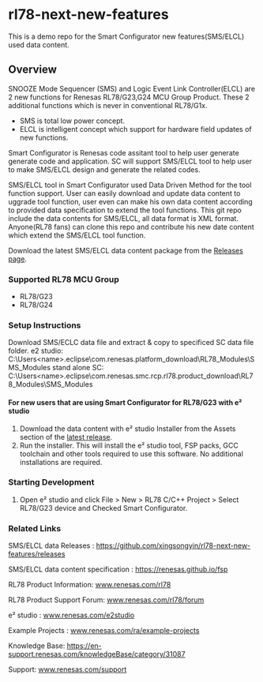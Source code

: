 # rl78-next-new-features
This is a demo repo for the Smart Configurator new features(SMS/ELCL) used data content.

## Overview
SNOOZE Mode Sequencer (SMS) and Logic Event Link Controller(ELCL) are 2 new functions for Renesas RL78/G23,G24 MCU Group Product.
These 2 additional functions which is never in conventional RL78/G1x.
- SMS is total low power concept.
- ELCL is intelligent concept which support for hardware field updates of new functions.

Smart Configurator is Renesas code assitant tool to help user generate generate code and application. SC will support SMS/ELCL tool to help user to make SMS/ELCL design and generate the related codes.

SMS/ELCL tool in Smart Configurator used Data Driven Method for the tool function support.
User can easily download and update data content to uggrade tool function, user even can make his own data content according to provided data specification to extend the tool functions.
This git repo include the data contents for SMS/ELCL, all data format is XML format. Anyone(RL78 fans) can clone this repo and contribute his new date content which extend the SMS/ELCL tool function.

Download the latest SMS/ELCL data content package from the [Releases page](https://github.com/xingsongyin/rl78-next-new-features/releases).

### Supported RL78 MCU Group
- RL78/G23
- RL78/G24

### Setup Instructions
Download SMS/ECLC data file and extract & copy to specificed SC data file folder.
e2 studio: C:\Users\<name>\.eclipse\com.renesas.platform_download\RL78_Modules\SMS_Modules
stand alone SC:  C:\Users\<name>\.eclipse\com.renesas.smc.rcp.rl78.product_download\RL78_Modules\SMS_Modules

#### For new users that are using Smart Configurator for RL78/G23 with e² studio
1.	Download the data content with e² studio Installer from the Assets section of the [latest release](https://github.com/renesas/fsp/releases).
2.	Run the installer. This will install the e² studio tool, FSP packs, GCC toolchain and other tools required to use this software. No additional installations are required.

### Starting Development
1. Open e² studio and click File > New > RL78 C/C++ Project > Select RL78/G23 device and Checked Smart Configurator.

### Related Links
SMS/ELCL data Releases :  https://github.com/xingsongyin/rl78-next-new-features/releases

SMS/ELCL data content specification : https://renesas.github.io/fsp

RL78 Product Information: www.renesas.com/rl78

RL78 Product Support Forum: www.renesas.com/rl78/forum

e² studio : www.renesas.com/e2studio

Example Projects : www.renesas.com/ra/example-projects

Knowledge Base: https://en-support.renesas.com/knowledgeBase/category/31087

Support: www.renesas.com/support 
